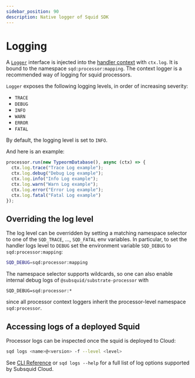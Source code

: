 ```yaml
---
sidebar_position: 90
description: Native logger of Squid SDK
---
```


# Logging

A [`Logger`](https://github.com/subsquid/squid/tree/master/util/logger) interface is injected into the [handler context](/basics/squid-processor/#batch-context) with `ctx.log`. It is bound to the namespace `sqd:processor:mapping`. The context logger is a recommended way of logging for squid processors.

`Logger` exposes the following logging levels, in order of increasing severity:

* `TRACE`
* `DEBUG`
* `INFO`
* `WARN`
* `ERROR`
* `FATAL`

By default, the logging level is set to `INFO`. 

And here is an example:

```typescript
processor.run(new TypeormDatabase(), async (ctx) => {
  ctx.log.trace("Trace Log example");
  ctx.log.debug("Debug Log example");
  ctx.log.info("Info Log example");
  ctx.log.warn("Warn Log example");
  ctx.log.error("Error Log example");
  ctx.log.fatal("Fatal Log example")
});
```

## Overriding the log level

The log level can be overridden by setting a matching namespace selector to one of the `SQD_TRACE`, ..., `SQD_FATAL` env variables. In particular, to set the handler logs level to `DEBUG` set the environment variable `SQD_DEBUG` to `sqd:processor:mapping`:

```bash
SQD_DEBUG=sqd:processor:mapping
```

The namespace selector supports wildcards, so one can also enable internal debug logs of `@subsquid/substrate-processor` with
```
SQD_DEBUG=sqd:processor:*
```
since all processor context loggers inherit the processor-level namespace `sqd:processor`.


## Accessing logs of a deployed Squid

Processor logs can be inspected once the squid is deployed to Cloud:

```bash
sqd logs <name>@<version> -f --level <level>
```

See [CLI Reference](/squid-cli/logs) or `sqd logs --help` for a full list of log options supported by Subsquid Cloud.
